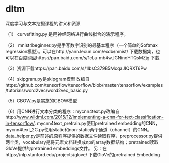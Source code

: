 # dltm
深度学习与文本挖掘课程的讲义和资源

（1） curvefitting.py 是用神经网络进行曲线拟合的演示程序。

（2） mnist4beginner.py是手写数字识别的最基本程序（一个简单的Softmax regression模型）。可以在http://yann.lecun.com/exdb/mnist/ 下载数据集，也可以在百度网盘https://pan.baidu.com/s/1cLa-mb4wJGNinoHTQsMZjg 下载

（3）资源下载https://pan.baidu.com/s/1lbsC379B5McqaJIQRXT6Pw

（4）skipgram.py是skipgram模型
改编自https://github.com/tensorflow/tensorflow/blob/master/tensorflow/examples/tutorials/word2vec/word2vec_basic.py

（5）CBOW.py是实施的CBOW模型

（6）用CNN进行文本分类的程序：mycnn4text.py改编自http://www.wildml.com/2015/12/implementing-a-cnn-for-text-classification-in-tensorflow/. mycnn4text_pretrain.py使用pretrained embedding的CNN，mycnn4text_2C.py使用static和non-static两个通道（channel）的CNN。data_helper.py是前述的原程序提供的数据文件读取程序，preprocessor.py提供两个类，vocabulary是将元素文档转换成np的array数据结构；pretrained读取GloVe提供的pretrained embeddings文件。
另：在https://nlp.stanford.edu/projects/glove/
下载GloVe的pretrained Embedding
